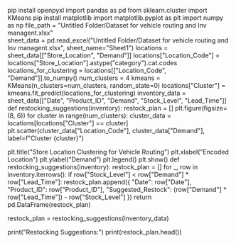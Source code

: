 pip install openpyxl
import pandas as pd
from sklearn.cluster import KMeans
pip install matplotlib
import matplotlib.pyplot as plt
import numpy as np
file_path = "Untitled Folder/Dataset for vehicle routing and Inv managent.xlsx"  
sheet_data = pd.read_excel("Untitled Folder/Dataset for vehicle routing and Inv managent.xlsx", sheet_name="Sheet1")
locations = sheet_data[["Store_Location", "Demand"]]
locations["Location_Code"] = locations["Store_Location"].astype("category").cat.codes
locations_for_clustering = locations[["Location_Code", "Demand"]].to_numpy()
num_clusters = 4
kmeans = KMeans(n_clusters=num_clusters, random_state=0)
locations["Cluster"] = kmeans.fit_predict(locations_for_clustering)
inventory_data = sheet_data[["Date", "Product_ID", "Demand", "Stock_Level", "Lead_Time"]]
def restocking_suggestions(inventory):
    restock_plan = []
plt.figure(figsize=(8, 6))
for cluster in range(num_clusters):
    cluster_data = locations[locations["Cluster"] == cluster]
    plt.scatter(cluster_data["Location_Code"], cluster_data["Demand"], label=f"Cluster {cluster}")

plt.title("Store Location Clustering for Vehicle Routing")
plt.xlabel("Encoded Location")
plt.ylabel("Demand")
plt.legend()
plt.show()
def restocking_suggestions(inventory):
    restock_plan = []
    for _, row in inventory.iterrows():
        if row["Stock_Level"] < row["Demand"] * row["Lead_Time"]:
            restock_plan.append({
                "Date": row["Date"],
                "Product_ID": row["Product_ID"],
                "Suggested_Restock": (row["Demand"] * row["Lead_Time"]) - row["Stock_Level"]
            })
    return pd.DataFrame(restock_plan)

restock_plan = restocking_suggestions(inventory_data)

print("Restocking Suggestions:")
print(restock_plan.head())
